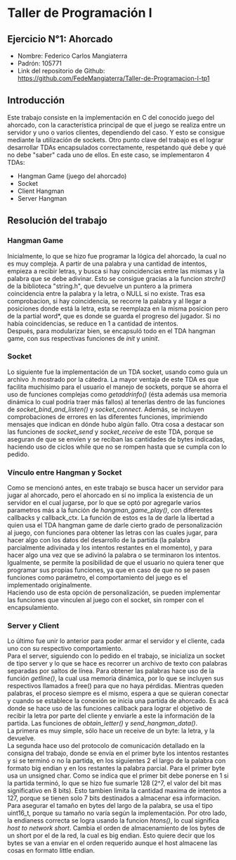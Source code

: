 # Taller de Programación I
## Ejercicio N°1: Ahorcado
* Nombre: Federico Carlos Mangiaterra 
* Padrón: 105771 
* Link del repositorio de Github: https://github.com/FedeMangiaterra/Taller-de-Programacion-I-tp1
## Introducción
Este trabajo consiste en la implementación en C del conocido juego del ahorcado, con la característica principal de que el juego se realiza entre un servidor y uno o varios clientes, dependiendo del caso. Y esto se consigue mediante la utilización de sockets. Otro punto clave del trabajo es el lograr desarrollar TDAs encapsulados correctamente, respetando qué debe y qué no debe "saber" cada uno de ellos. En este caso, se implementaron 4 TDAs:
* Hangman Game (juego del ahorcado)
* Socket
* Client Hangman
* Server Hangman
## Resolución del trabajo
### Hangman Game
Inicialmente, lo que se hizo fue programar la lógica del ahorcado, la cual no es muy compleja. A partir de una palabra y una cantidad de intentos, empieza a recibir letras, y busca si hay coincidencias entre las mismas y la palabra que se debe adivinar. Esto se consigue gracias a la funcion *strchr()* de la biblioteca "string.h", que devuelve un puntero a la primera coincidencia entre la palabra y la letra, o NULL si no existe. Tras esa comprobacion, si hay coincidencia, se recorre la palabra y al llegar a posiciones donde está la letra, esta se reemplaza en la misma posicion pero de la partial word*, que es donde se guarda el progreso del jugador. Si no había coincidencias, se reduce en 1 a cantidad de intentos. <br>
Después, para modularizar bien, se encapsuló todo en el TDA hangman game, con sus respectivas funciones de *init* y *uninit*.
### Socket
Lo siguiente fue la implementación de un TDA socket, usando como guía un archivo .h mostrado por la cátedra. La mayor ventaja de este TDA es que facilita muchísimo para el usuario el manejo de sockets, porque se ahorra el uso de funciones complejas como *getaddrinfo()* (ésta además usa memoria dinámica lo cual podría traer más fallos) al tenerlas dentro de las funciones de *socket_bind_and_listen()* y *socket_connect*. Además, se incluyen comprobaciones de errores en las diferentes funciones, imprimiendo mensajes que indican en dónde hubo algún fallo. Otra cosa a destacar son las funciones de *socket_send* y *socket_receive* de este TDA, porque se aseguran de que se envíen y se reciban las cantidades de bytes indicadas, haciendo uso de ciclos while que no se rompen hasta que se cumpla con lo pedido.
### Vínculo entre Hangman y Socket
Como se mencionó antes, en este trabajo se busca hacer un servidor para jugar al ahorcado, pero el ahorcado en sí no implica la existencia de un servidor en el cual jugarse, por lo que se optó por agregarle varios parametros más a la función de *hangman_game_play()*, con diferentes callbacks y callback_ctx. La función de estos es la de darle la libertad a quien usa el TDA hangman game de darle cierto grado de personalización al juego, con funciones para obtener las letras con las cuales jugar, para hacer algo con los datos del desarrollo de la partida (la palabra parcialmente adivinada y los intentos restantes en el momento), y para hacer algo una vez que se adivinó la palabra o se terminaron los intentos. Igualmente, se permite la posibilidad de que el usuario no quiera tener que programar sus propias funciones, ya que en caso de que no se pasen funciones como parámetro, el comportamiento del juego es el implementado originalmente. <br>
Haciendo uso de esta opción de personalización, se pueden implementar las funciones que vinculen al juego con el socket, sin romper con el encapsulamiento.
### Server y Client
Lo último fue unir lo anterior para poder armar el servidor y el cliente, cada uno con su respectivo comportamiento. <br>
Para el server, siguiendo con lo pedido en el trabajo, se inicializa un socket de tipo server y lo que se hace es recorrer un archivo de texto con palabras separadas por saltos de línea. Para obtener las palabras hace uso de la función *getline()*, la cual usa memoria dinámica, por lo que se incluyen sus respectivos llamados a free() para que no haya pérdidas. Mientras queden palabras, el proceso siempre es el mismo, espera a que se quieran conectar y cuando se establece la conexión se inicia una partida de ahorcado. Es acá donde se hace uso de las funciones callback para lograr el objetivo de recibir la letra por parte del cliente y enviarle a este la información de la partida. Las funciones de *obtain_letter()* y *send_hangman_data()*.<br>
La primera es muy simple, sólo hace un receive de un byte: la letra, y la devuelve. <br>
La segunda hace uso del protocolo de comunicación detallado en la consigna del trabajo, donde se envía en el primer byte los intentos restantes y si se terminó o no la partida, en los siguientes 2 el largo de la palabra con formato big endian y en los restantes la palabra parcial. Para el primer byte usa un unsigned char. Como se indica que el primer bit debe ponerse en 1 si la partida terminó, lo que se hizo fue sumarle 128 (2^7, el valor del bit mas significativo en 8 bits). Esto tambien limita la cantidad maxima de intentos a 127, porque se tienen solo 7 bits destinados a almacenar esa informacion. Para asegurar el tamaño en bytes del largo de la palabra, se usa el tipo uint16_t, porque su tamaño no varía según la implementación. Por otro lado, la endianess correcta se logra usando la funcion *htons()*, lo cual significa *host to network short*. Cambia el orden de almacenamiento de los bytes de un short por el de la red, la cual es big endian. Esto quiere decir que los bytes se van a enviar en el orden requerido aunque el host almacene las cosas en formato little endian.

